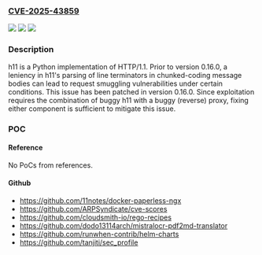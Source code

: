### [CVE-2025-43859](https://cve.mitre.org/cgi-bin/cvename.cgi?name=CVE-2025-43859)
![](https://img.shields.io/static/v1?label=Product&message=h11&color=blue)
![](https://img.shields.io/static/v1?label=Version&message=%3C%200.16.0%20&color=brightgreen)
![](https://img.shields.io/static/v1?label=Vulnerability&message=CWE-444%3A%20Inconsistent%20Interpretation%20of%20HTTP%20Requests%20('HTTP%20Request%2FResponse%20Smuggling')&color=brightgreen)

### Description

h11 is a Python implementation of HTTP/1.1. Prior to version 0.16.0, a leniency in h11's parsing of line terminators in chunked-coding message bodies can lead to request smuggling vulnerabilities under certain conditions. This issue has been patched in version 0.16.0. Since exploitation requires the combination of buggy h11 with a buggy (reverse) proxy, fixing either component is sufficient to mitigate this issue.

### POC

#### Reference
No PoCs from references.

#### Github
- https://github.com/11notes/docker-paperless-ngx
- https://github.com/ARPSyndicate/cve-scores
- https://github.com/cloudsmith-io/rego-recipes
- https://github.com/dodo13114arch/mistralocr-pdf2md-translator
- https://github.com/runwhen-contrib/helm-charts
- https://github.com/tanjiti/sec_profile


